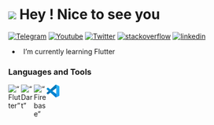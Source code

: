 <h1><img src="https://emojis.slackmojis.com/emojis/images/1531849430/4246/blob-sunglasses.gif?1531849430" width="30"/> Hey ! Nice to see you</h1>

[![Telegram](https://img.shields.io/badge/telegram-1da1f2?style=for-the-badge&logo=telegram&logoColor=white&color=27a0df)][telegram]
[![Youtube](https://img.shields.io/badge/youtube-1da1f2?style=for-the-badge&logo=youtube&logoColor=white&color=ff0000&)][youtube]
[![Twitter](https://img.shields.io/badge/twitter-1da1f2?style=for-the-badge&logo=twitter&logoColor=white&color=1da1f2)][twitter]
[![stackoverflow](https://img.shields.io/badge/stackoverflow-f27f25?style=for-the-badge&logo=stackoverflow&logoColor=white&color=f27f25)][stackoverflow]
[![linkedin](https://img.shields.io/badge/linkedin-0c67c2?style=for-the-badge&logo=linkedin)][linkedin]

-  &ensp;I’m currently learning Flutter

### Languages and Tools

[<img align="left" alt=“Flutter” width="26px" src="https://www.vectorlogo.zone/logos/flutterio/flutterio-icon.svg" />][flutter]
[<img align="left" alt=“Dart” width="26px" src="https://www.vectorlogo.zone/logos/dartlang/dartlang-icon.svg" />][dart]
[<img align="left" alt=“Firebase” width="26px" src="https://www.vectorlogo.zone/logos/firebase/firebase-icon.svg" />][firebase]
[<img align="left" alt=“Github” width="26px" src="https://raw.githubusercontent.com/github/explore/80688e429a7d4ef2fca1e82350fe8e3517d3494d/topics/visual-studio-code/visual-studio-code.png" />][vscode]

[youtube]: https://youtube.com/@nextwor1d
[twitter]: https://twitter.com/nextwor1d
[telegram]: https://t.me/nextwor1d
[linkedin]: https://linkedin.com/in/nextwor1d
[stackoverflow]: https://stackoverflow.com/users/21555356
[flutter]: https://flutter.dev
[dart]: https://dart.dev
[firebase]: https://firebase.google.com
[vscode]: https://code.visualstudio.com

